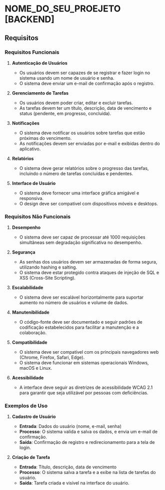 # NOME_DO_SEU_PROEJETO [BACKEND]

## Requisitos

### Requisitos Funcionais

1. **Autenticação de Usuários**
   - Os usuários devem ser capazes de se registrar e fazer login no sistema usando um nome de usuário e senha.
   - O sistema deve enviar um e-mail de confirmação após o registro.

2. **Gerenciamento de Tarefas**
   - Os usuários devem poder criar, editar e excluir tarefas.
   - As tarefas devem ter um título, descrição, data de vencimento e status (pendente, em progresso, concluída).

3. **Notificações**
   - O sistema deve notificar os usuários sobre tarefas que estão próximas do vencimento.
   - As notificações devem ser enviadas por e-mail e exibidas dentro do aplicativo.

4. **Relatórios**
   - O sistema deve gerar relatórios sobre o progresso das tarefas, incluindo o número de tarefas concluídas e pendentes.

5. **Interface de Usuário**
   - O sistema deve fornecer uma interface gráfica amigável e responsiva.
   - O design deve ser compatível com dispositivos móveis e desktops.

### Requisitos Não Funcionais

1. **Desempenho**
   - O sistema deve ser capaz de processar até 1000 requisições simultâneas sem degradação significativa no desempenho.

2. **Segurança**
   - As senhas dos usuários devem ser armazenadas de forma segura, utilizando hashing e salting.
   - O sistema deve estar protegido contra ataques de injeção de SQL e XSS (Cross-Site Scripting).

3. **Escalabilidade**
   - O sistema deve ser escalável horizontalmente para suportar aumento no número de usuários e volume de dados.

4. **Manutenibilidade**
   - O código-fonte deve ser documentado e seguir padrões de codificação estabelecidos para facilitar a manutenção e a colaboração.

5. **Compatibilidade**
   - O sistema deve ser compatível com os principais navegadores web (Chrome, Firefox, Safari, Edge).
   - O sistema deve funcionar em sistemas operacionais Windows, macOS e Linux.

6. **Acessibilidade**
   - A interface deve seguir as diretrizes de acessibilidade WCAG 2.1 para garantir que seja utilizável por pessoas com deficiências.

### Exemplos de Uso

1. **Cadastro de Usuário**
   - **Entrada**: Dados do usuário (nome, e-mail, senha)
   - **Processo**: O sistema valida e salva os dados, e envia um e-mail de confirmação.
   - **Saída**: Confirmação de registro e redirecionamento para a tela de login.

2. **Criação de Tarefa**
   - **Entrada**: Título, descrição, data de vencimento
   - **Processo**: O sistema salva a tarefa e a exibe na lista de tarefas do usuário.
   - **Saída**: Tarefa criada e visível na interface do usuário.